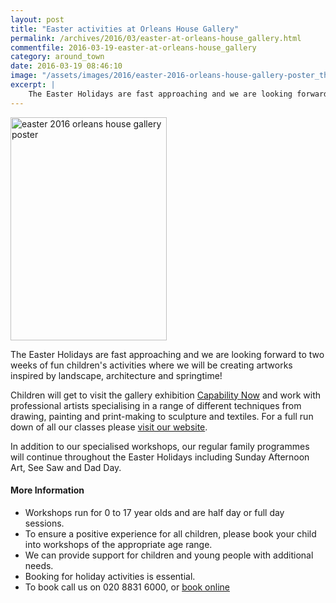```yaml
---
layout: post
title: "Easter activities at Orleans House Gallery"
permalink: /archives/2016/03/easter-at-orleans-house_gallery.html
commentfile: 2016-03-19-easter-at-orleans-house_gallery
category: around_town
date: 2016-03-19 08:46:10
image: "/assets/images/2016/easter-2016-orleans-house-gallery-poster_thumb.jpg"
excerpt: |
    The Easter Holidays are fast approaching and we are looking forward to two weeks of fun children's activities where we will be creating artworks inspired by landscape, architecture and springtime!
---
```


<a href="/assets/images/2016/easter-2016-orleans-house-gallery-poster.jpg" title="See larger version of - easter 2016 orleans house gallery poster"><img src="/assets/images/2016/easter-2016-orleans-house-gallery-poster_thumb.jpg" width="250" height="357" alt="easter 2016 orleans house gallery poster" class="photo right" /></a>

The Easter Holidays are fast approaching and we are looking forward to two weeks of fun children's activities where we will be creating artworks inspired by landscape, architecture and springtime!

Children will get to visit the gallery exhibition [Capability Now](http://www.richmond.gov.uk/home/services/arts/orleans_house_gallery/orleans_house_gallery_exhibitions/capability_now.htm) and work with professional artists specialising in a range of different techniques from drawing, painting and print-making to sculpture and textiles. For a full run down of all our classes please [visit our website](http://www.richmond.gov.uk/home/services/arts/orleans_house_gallery/education_at_orleans_house_gallery/art_clubs_and_holiday_activities/holiday_activities.htm).

In addition to our specialised workshops, our regular family programmes will continue throughout the Easter Holidays including Sunday Afternoon Art, See Saw and Dad Day.

#### More Information

-   Workshops run for 0 to 17 year olds and are half day or full day sessions.
-   To ensure a positive experience for all children, please book your child into workshops of the appropriate age range.
-   We can provide support for children and young people with additional needs.
-   Booking for holiday activities is essential.
-   To book call us on 020 8831 6000, or [book online](http://www2.richmond.gov.uk/richmondbookings/default.aspx)
